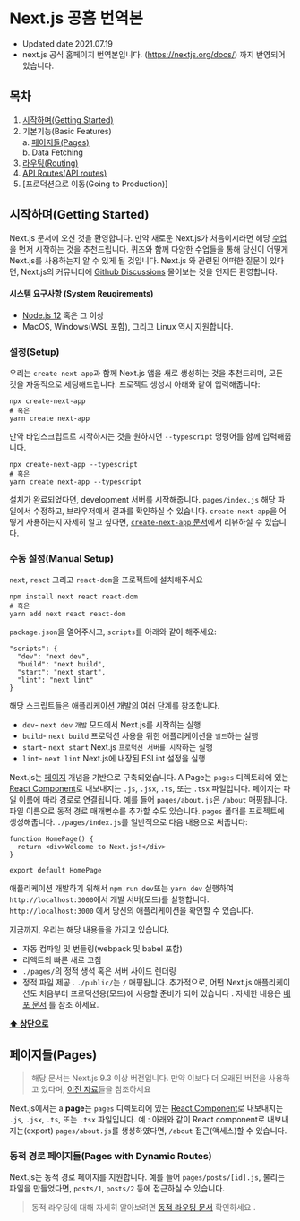# Next.js 공홈 번역본

* Updated date 2021.07.19
* next.js 공식 홈페이지 번역본입니다. (https://nextjs.org/docs/)
까지 반영되어 있습니다.

## 목차
  1. [시작하며(Getting Started)](#시작하며getting-started)
  2. 기본기능(Basic Features)   
    a. [페이지들(Pages)](#페이지들pages)   
    b. Data Fetching
  3. [라우팅(Routing)](#함수functions)
  4. [API Routes(API routes)](#함수functions)
  5. [프로덕션으로 이동(Going to Production)]



## 시작하며(Getting Started)
Next.js 문서에 오신 것을 환영합니다.
만약 새로운 Next.js가 처음이시라면 해당 [수업](https://nextjs.org/learn/basics/create-nextjs-app)을 먼저 시작하는 것을 추천드립니다.
퀴즈와 함께 다양한 수업들을 통해 당신이 어떻게 Next.js를 사용하는지 알 수 있게 될 것입니다.
Next.js 와 관련된 어떠한 질문이 있다면, Next.js의 커뮤니티에 [Github Discussions](https://github.com/vercel/next.js/discussions) 물어보는 것을 언제든 환영합니다.

#### 시스템 요구사항 (System Reuqirements)
- [Node.js 12](https://nodejs.org/en/) 혹은 그 이상 
- MacOS, Windows(WSL 포함), 그리고 Linux 역시 지원합니다.

### 설정(Setup)
우리는 `create-next-app`과 함께 Next.js 앱을 새로 생성하는 것을 추천드리며, 모든 것을 자동적으로 세팅해드립니다. 프로젝트 생성시 아래와 같이 입력해줍니다:

```
npx create-next-app
# 혹은
yarn create next-app
```

만약 타입스크립트로 시작하시는 것을 원하시면 `--typescript` 명령어를 함께 입력해줍니다.

```
npx create-next-app --typescript
# 혹은
yarn create next-app --typescript
```

설치가 완료되었다면, development 서버를 시작해줍니다. `pages/index.js` 해당 파일에서 수정하고, 브라우저에서 결과를 확인하실 수 있습니다.
`create-next-app`을 어떻게 사용하는지 자세히 알고 싶다면, [`create-next-app` 문서](https://nextjs.org/docs/api-reference/create-next-app)에서 리뷰하실 수 있습니다.


### 수동 설정(Manual Setup)
`next`, `react` 그리고 `react-dom`을 프로젝트에 설치해주세요
```
npm install next react react-dom
# 혹은
yarn add next react react-dom
```
`package.json`을 열어주시고, `scripts`를 아래와 같이 해주세요:
```
"scripts": {
  "dev": "next dev",
  "build": "next build",
  "start": "next start",
  "lint": "next lint"
}
```
해당 스크립트들은 애플리케이션 개발의 여러 단계를 참조합니다.
- `dev`- `next dev` `개발` 모드에서 Next.js를 시작하는 실행
- `build`- `next build` 프로덕션 사용을 위한 애플리케이션을 `빌드`하는 실행
- `start`- `next start` Next.js `프로덕션 서버를 시작`하는 실행
- `lint`- `next lint` Next.js에 내장된 ESLint 설정을 실행


Next.js는 [페이지](https://nextjs.org/docs/basic-features/pages) 개념을 기반으로 구축되었습니다. A Page는 `pages` 디렉토리에 있는 [React Component](https://reactjs.org/docs/components-and-props.html)로 내보내지는 `.js`, `.jsx`, `.ts`, 또는 `.tsx` 파일입니다.
페이지는 파일 이름에 따라 경로로 연결됩니다. 예를 들어 `pages/about.js`은 `/about` 매핑됩니다. 파일 이름으로 동적 경로 매개변수를 추가할 수도 있습니다. 
`pages` 폴더를 프로젝트에 생성해줍니다.
`./pages/index.js`를 일반적으로 다음 내용으로 써줍니다:
```
function HomePage() {
  return <div>Welcome to Next.js!</div>
}

export default HomePage
```

애플리케이션 개발하기 위해서 `npm run dev`또는 `yarn dev` 실행하여 `http://localhost:3000`에서 개발 서버(모드)를 실행합니다. 
`http://localhost:3000` 에서 당신의 애플리케이션을 확인할 수 있습니다.

지금까지, 우리는 해당 내용들을 가지고 있습니다.
- 자동 컴파일 및 번들링(webpack 및 babel 포함)
- 리액트의 빠른 새로 고침
- `./pages/`의 정적 생석 혹은 서버 사이드 렌더링
- 정적 파일 제공 . `./public/`는 `/` 매핑됩니다.
추가적으로, 어떤 Next.js 애플리케이션도 처음부터 프로덕션용(모드)에 사용할 준비가 되어 있습니다 . 자세한 내용은 [배포 문서](https://nextjs.org/docs/deployment) 를 참조 하세요.

**[⬆ 상단으로](#목차)**

## 페이지들(Pages)
> 해당 문서는 Next.js 9.3 이상 버전입니다. 만약 이보다 더 오래된 버전을 사용하고 있다며, [이전 자료](https://nextjs.org/docs/tag/v9.2.2/basic-features/pages)들을 참조하세요

Next.js에서는 a **page**는 `pages` 디렉토리에 있는 [React Component](https://reactjs.org/docs/components-and-props.html)로 내보내지는 `.js`, `.jsx`, `.ts`, 또는 `.tsx` 파일입니다.
예 :  아래와 같이 React component로 내보내지는(export) `pages/about.js`를 생성하였다면, `/about` 접근(액세스)할 수 있습니다.

### 동적 경로 페이지들(Pages with Dynamic Routes)
Next.js는 동적 경로 페이지를 지원합니다. 예를 들어 `pages/posts/[id].js`, 불리는 파일을 만들었다면, `posts/1`, `posts/2` 등에 접근하실 수 있습니다.
> 동적 라우팅에 대해 자세히 알아보려면 [동적 라우팅 문서](https://nextjs.org/docs/routing/dynamic-routes) 확인하세요 .
